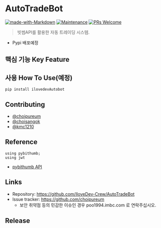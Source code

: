 # AutoTradeBot
 
[![made-with-Markdown](https://img.shields.io/badge/Made%20with-Markdown-1f425f.svg)](http://commonmark.org)
[![Maintenance](https://img.shields.io/badge/Maintained%3F-yes-green.svg)](https://github.com/choipureum/CommitChecker/graphs/commit-activity) 
[![PRs Welcome](https://img.shields.io/badge/PRs-welcome-brightgreen.svg?style=flat-square)](http://makeapullrequest.com)
> 빗썸API를 활용한
> 자동 트레이딩
> 시스템.

- Pypi 배포예정

## 핵심 기능  Key Feature


## 사용 How To Use(예정)
```
pip install ilovedevAutobot
```  

## Contributing
- [@choipureum](https://github.com/choipureum)
- [@choisangok](https://github.com/choisangok)
- [@kmc1210](https://github.com/kmc1210)

## Reference
```
using pybithumb;
using jwt
```
- [pybithumb API](https://github.com/sharebook-kr/pybithumb)

## Links
- Repository: https://github.com/IloveDev-Crew/AutoTradeBot
- Issue tracker: https://github.com/choipureum
  - 보안 취약점 등의 민감한 이슈인 경우 poo1994.imbc.com 로 연락주십시오. 

## Release



